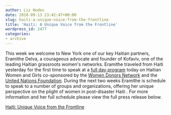 ```yaml
---
author: Liz Hodes
date: 2010-09-13 23:42:47+00:00
slug: haiti-a-unique-voice-from-the-frontline
title: 'Haiti: A Unique Voice from the Frontline'
wordpress_id: 2477
categories:
- archive
---
```


This week we welcome to New York one of our key Haitian partners, Eramithe Delva, a courageous advocate and founder of Kofaviv, one of the leading Haitian grassroots women's networks. Eramithe traveled from Haiti yesterday for the first time to speak at a [full day program](http://womendonors.org/event/view/217) today on Haitian Women and Girls co-sponsored by the [Women Donors Network](http://womendonors.org/) and the [United Nations Foundation](http://www.unfoundation.org/). During the next two weeks Eramithe is schedule to speak to a number of groups and organizations, offering her unique perspective on the plight of women in post-disaster Haiti . For more information and her full schedule please view the full press release below.

[Haiti: Unique Voice from the Frontline](http://www.scribd.com/doc/44667102/Haiti-Unique-Voice-from-the-Frontline)
